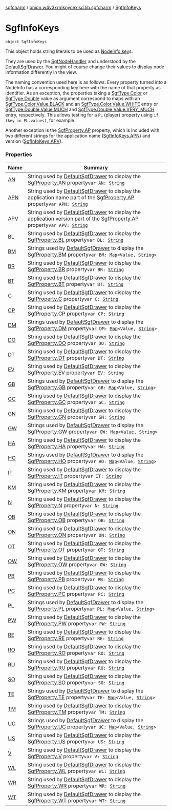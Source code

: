 [sgfcharm](../../index.md) / [onion.w4v3xrmknycexlsd.lib.sgfcharm](../index.md) / [SgfInfoKeys](./index.md)

# SgfInfoKeys

`object SgfInfoKeys`

This object holds string literals to be used as [NodeInfo.key](../../onion.w4v3xrmknycexlsd.lib.sgfcharm.handle/-node-info/key.md)s.

They are used by the [SgfNodeHandler](../../onion.w4v3xrmknycexlsd.lib.sgfcharm.handle/-sgf-node-handler/index.md) and understood by the [DefaultSgfDrawer](../../onion.w4v3xrmknycexlsd.lib.sgfcharm.view/-default-sgf-drawer/index.md). You might of course
change their values to display node information differently in the view.

The naming convention used here is as follows: Every property turned into a NodeInfo has a corresponding
key here with the name of that property as identifier. As an exception, the properties taking
a [SgfType.Color](../../onion.w4v3xrmknycexlsd.lib.sgfcharm.parse/-sgf-type/-color/index.md) or [SgfType.Double](../../onion.w4v3xrmknycexlsd.lib.sgfcharm.parse/-sgf-type/-double/index.md) value as argument correspond to maps with an
[SgfType.Color.Value.BLACK](../../onion.w4v3xrmknycexlsd.lib.sgfcharm.parse/-sgf-type/-color/-value/-b-l-a-c-k.md) and an [SgfType.Color.Value.WHITE](../../onion.w4v3xrmknycexlsd.lib.sgfcharm.parse/-sgf-type/-color/-value/-w-h-i-t-e.md) entry or [SgfType.Double.Value.MUCH](../../onion.w4v3xrmknycexlsd.lib.sgfcharm.parse/-sgf-type/-double/-value/-m-u-c-h.md)
and [SgfType.Double.Value.VERY_MUCH](../../onion.w4v3xrmknycexlsd.lib.sgfcharm.parse/-sgf-type/-double/-value/-v-e-r-y_-m-u-c-h.md) entry, respectively. This allows testing for a `PL` (player) property
using `if (key in PL.values)`, for example.

Another exception is the [SgfProperty.AP](../../onion.w4v3xrmknycexlsd.lib.sgfcharm.parse/-sgf-property/-a-p/index.md) property, which is included with two different strings
for the application name ([SgfInfoKeys.APN](-a-p-n.md)) and version ([SgfInfoKeys.APV](-a-p-v.md)).

### Properties

| Name | Summary |
|---|---|
| [AN](-a-n.md) | String used by [DefaultSgfDrawer](../../onion.w4v3xrmknycexlsd.lib.sgfcharm.view/-default-sgf-drawer/index.md) to display the [SgfProperty.AN](../../onion.w4v3xrmknycexlsd.lib.sgfcharm.parse/-sgf-property/-a-n/index.md) property`var AN: `[`String`](https://kotlinlang.org/api/latest/jvm/stdlib/kotlin/-string/index.html) |
| [APN](-a-p-n.md) | String used by [DefaultSgfDrawer](../../onion.w4v3xrmknycexlsd.lib.sgfcharm.view/-default-sgf-drawer/index.md) to display the application name part of the [SgfProperty.AP](../../onion.w4v3xrmknycexlsd.lib.sgfcharm.parse/-sgf-property/-a-p/index.md) property`var APN: `[`String`](https://kotlinlang.org/api/latest/jvm/stdlib/kotlin/-string/index.html) |
| [APV](-a-p-v.md) | String used by [DefaultSgfDrawer](../../onion.w4v3xrmknycexlsd.lib.sgfcharm.view/-default-sgf-drawer/index.md) to display the application version part of the [SgfProperty.AP](../../onion.w4v3xrmknycexlsd.lib.sgfcharm.parse/-sgf-property/-a-p/index.md) property`var APV: `[`String`](https://kotlinlang.org/api/latest/jvm/stdlib/kotlin/-string/index.html) |
| [BL](-b-l.md) | String used by [DefaultSgfDrawer](../../onion.w4v3xrmknycexlsd.lib.sgfcharm.view/-default-sgf-drawer/index.md) to display the [SgfProperty.BL](../../onion.w4v3xrmknycexlsd.lib.sgfcharm.parse/-sgf-property/-b-l/index.md) property`var BL: `[`String`](https://kotlinlang.org/api/latest/jvm/stdlib/kotlin/-string/index.html) |
| [BM](-b-m.md) | Strings used by [DefaultSgfDrawer](../../onion.w4v3xrmknycexlsd.lib.sgfcharm.view/-default-sgf-drawer/index.md) to display the [SgfProperty.BM](../../onion.w4v3xrmknycexlsd.lib.sgfcharm.parse/-sgf-property/-b-m/index.md) property`var BM: `[`Map`](https://kotlinlang.org/api/latest/jvm/stdlib/kotlin.collections/-map/index.html)`<Value, `[`String`](https://kotlinlang.org/api/latest/jvm/stdlib/kotlin/-string/index.html)`>` |
| [BR](-b-r.md) | String used by [DefaultSgfDrawer](../../onion.w4v3xrmknycexlsd.lib.sgfcharm.view/-default-sgf-drawer/index.md) to display the [SgfProperty.BR](../../onion.w4v3xrmknycexlsd.lib.sgfcharm.parse/-sgf-property/-b-r/index.md) property`var BR: `[`String`](https://kotlinlang.org/api/latest/jvm/stdlib/kotlin/-string/index.html) |
| [BT](-b-t.md) | String used by [DefaultSgfDrawer](../../onion.w4v3xrmknycexlsd.lib.sgfcharm.view/-default-sgf-drawer/index.md) to display the [SgfProperty.BT](../../onion.w4v3xrmknycexlsd.lib.sgfcharm.parse/-sgf-property/-b-t/index.md) property`var BT: `[`String`](https://kotlinlang.org/api/latest/jvm/stdlib/kotlin/-string/index.html) |
| [C](-c.md) | String used by [DefaultSgfDrawer](../../onion.w4v3xrmknycexlsd.lib.sgfcharm.view/-default-sgf-drawer/index.md) to display the [SgfProperty.C](../../onion.w4v3xrmknycexlsd.lib.sgfcharm.parse/-sgf-property/-c/index.md) property`var C: `[`String`](https://kotlinlang.org/api/latest/jvm/stdlib/kotlin/-string/index.html) |
| [CP](-c-p.md) | String used by [DefaultSgfDrawer](../../onion.w4v3xrmknycexlsd.lib.sgfcharm.view/-default-sgf-drawer/index.md) to display the [SgfProperty.CP](../../onion.w4v3xrmknycexlsd.lib.sgfcharm.parse/-sgf-property/-c-p/index.md) property`var CP: `[`String`](https://kotlinlang.org/api/latest/jvm/stdlib/kotlin/-string/index.html) |
| [DM](-d-m.md) | Strings used by [DefaultSgfDrawer](../../onion.w4v3xrmknycexlsd.lib.sgfcharm.view/-default-sgf-drawer/index.md) to display the [SgfProperty.DM](../../onion.w4v3xrmknycexlsd.lib.sgfcharm.parse/-sgf-property/-d-m/index.md) property`var DM: `[`Map`](https://kotlinlang.org/api/latest/jvm/stdlib/kotlin.collections/-map/index.html)`<Value, `[`String`](https://kotlinlang.org/api/latest/jvm/stdlib/kotlin/-string/index.html)`>` |
| [DO](-d-o.md) | String used by [DefaultSgfDrawer](../../onion.w4v3xrmknycexlsd.lib.sgfcharm.view/-default-sgf-drawer/index.md) to display the [SgfProperty.DO](../../onion.w4v3xrmknycexlsd.lib.sgfcharm.parse/-sgf-property/-d-o.md) property`var DO: `[`String`](https://kotlinlang.org/api/latest/jvm/stdlib/kotlin/-string/index.html) |
| [DT](-d-t.md) | String used by [DefaultSgfDrawer](../../onion.w4v3xrmknycexlsd.lib.sgfcharm.view/-default-sgf-drawer/index.md) to display the [SgfProperty.DT](../../onion.w4v3xrmknycexlsd.lib.sgfcharm.parse/-sgf-property/-d-t/index.md) property`var DT: `[`String`](https://kotlinlang.org/api/latest/jvm/stdlib/kotlin/-string/index.html) |
| [EV](-e-v.md) | String used by [DefaultSgfDrawer](../../onion.w4v3xrmknycexlsd.lib.sgfcharm.view/-default-sgf-drawer/index.md) to display the [SgfProperty.EV](../../onion.w4v3xrmknycexlsd.lib.sgfcharm.parse/-sgf-property/-e-v/index.md) property`var EV: `[`String`](https://kotlinlang.org/api/latest/jvm/stdlib/kotlin/-string/index.html) |
| [GB](-g-b.md) | Strings used by [DefaultSgfDrawer](../../onion.w4v3xrmknycexlsd.lib.sgfcharm.view/-default-sgf-drawer/index.md) to display the [SgfProperty.GB](../../onion.w4v3xrmknycexlsd.lib.sgfcharm.parse/-sgf-property/-g-b/index.md) property`var GB: `[`Map`](https://kotlinlang.org/api/latest/jvm/stdlib/kotlin.collections/-map/index.html)`<Value, `[`String`](https://kotlinlang.org/api/latest/jvm/stdlib/kotlin/-string/index.html)`>` |
| [GC](-g-c.md) | String used by [DefaultSgfDrawer](../../onion.w4v3xrmknycexlsd.lib.sgfcharm.view/-default-sgf-drawer/index.md) to display the [SgfProperty.GC](../../onion.w4v3xrmknycexlsd.lib.sgfcharm.parse/-sgf-property/-g-c/index.md) property`var GC: `[`String`](https://kotlinlang.org/api/latest/jvm/stdlib/kotlin/-string/index.html) |
| [GN](-g-n.md) | String used by [DefaultSgfDrawer](../../onion.w4v3xrmknycexlsd.lib.sgfcharm.view/-default-sgf-drawer/index.md) to display the [SgfProperty.GN](../../onion.w4v3xrmknycexlsd.lib.sgfcharm.parse/-sgf-property/-g-n/index.md) property`var GN: `[`String`](https://kotlinlang.org/api/latest/jvm/stdlib/kotlin/-string/index.html) |
| [GW](-g-w.md) | Strings used by [DefaultSgfDrawer](../../onion.w4v3xrmknycexlsd.lib.sgfcharm.view/-default-sgf-drawer/index.md) to display the [SgfProperty.GW](../../onion.w4v3xrmknycexlsd.lib.sgfcharm.parse/-sgf-property/-g-w/index.md) property`var GW: `[`Map`](https://kotlinlang.org/api/latest/jvm/stdlib/kotlin.collections/-map/index.html)`<Value, `[`String`](https://kotlinlang.org/api/latest/jvm/stdlib/kotlin/-string/index.html)`>` |
| [HA](-h-a.md) | String used by [DefaultSgfDrawer](../../onion.w4v3xrmknycexlsd.lib.sgfcharm.view/-default-sgf-drawer/index.md) to display the [SgfProperty.HA](../../onion.w4v3xrmknycexlsd.lib.sgfcharm.parse/-sgf-property/-h-a/index.md) property`var HA: `[`String`](https://kotlinlang.org/api/latest/jvm/stdlib/kotlin/-string/index.html) |
| [HO](-h-o.md) | Strings used by [DefaultSgfDrawer](../../onion.w4v3xrmknycexlsd.lib.sgfcharm.view/-default-sgf-drawer/index.md) to display the [SgfProperty.HO](../../onion.w4v3xrmknycexlsd.lib.sgfcharm.parse/-sgf-property/-h-o/index.md) property`var HO: `[`Map`](https://kotlinlang.org/api/latest/jvm/stdlib/kotlin.collections/-map/index.html)`<Value, `[`String`](https://kotlinlang.org/api/latest/jvm/stdlib/kotlin/-string/index.html)`>` |
| [IT](-i-t.md) | String used by [DefaultSgfDrawer](../../onion.w4v3xrmknycexlsd.lib.sgfcharm.view/-default-sgf-drawer/index.md) to display the [SgfProperty.IT](../../onion.w4v3xrmknycexlsd.lib.sgfcharm.parse/-sgf-property/-i-t.md) property`var IT: `[`String`](https://kotlinlang.org/api/latest/jvm/stdlib/kotlin/-string/index.html) |
| [KM](-k-m.md) | String used by [DefaultSgfDrawer](../../onion.w4v3xrmknycexlsd.lib.sgfcharm.view/-default-sgf-drawer/index.md) to display the [SgfProperty.KM](../../onion.w4v3xrmknycexlsd.lib.sgfcharm.parse/-sgf-property/-k-m/index.md) property`var KM: `[`String`](https://kotlinlang.org/api/latest/jvm/stdlib/kotlin/-string/index.html) |
| [N](-n.md) | String used by [DefaultSgfDrawer](../../onion.w4v3xrmknycexlsd.lib.sgfcharm.view/-default-sgf-drawer/index.md) to display the [SgfProperty.N](../../onion.w4v3xrmknycexlsd.lib.sgfcharm.parse/-sgf-property/-n/index.md) property`var N: `[`String`](https://kotlinlang.org/api/latest/jvm/stdlib/kotlin/-string/index.html) |
| [OB](-o-b.md) | String used by [DefaultSgfDrawer](../../onion.w4v3xrmknycexlsd.lib.sgfcharm.view/-default-sgf-drawer/index.md) to display the [SgfProperty.OB](../../onion.w4v3xrmknycexlsd.lib.sgfcharm.parse/-sgf-property/-o-b/index.md) property`var OB: `[`String`](https://kotlinlang.org/api/latest/jvm/stdlib/kotlin/-string/index.html) |
| [ON](-o-n.md) | String used by [DefaultSgfDrawer](../../onion.w4v3xrmknycexlsd.lib.sgfcharm.view/-default-sgf-drawer/index.md) to display the [SgfProperty.ON](../../onion.w4v3xrmknycexlsd.lib.sgfcharm.parse/-sgf-property/-o-n/index.md) property`var ON: `[`String`](https://kotlinlang.org/api/latest/jvm/stdlib/kotlin/-string/index.html) |
| [OT](-o-t.md) | String used by [DefaultSgfDrawer](../../onion.w4v3xrmknycexlsd.lib.sgfcharm.view/-default-sgf-drawer/index.md) to display the [SgfProperty.OT](../../onion.w4v3xrmknycexlsd.lib.sgfcharm.parse/-sgf-property/-o-t/index.md) property`var OT: `[`String`](https://kotlinlang.org/api/latest/jvm/stdlib/kotlin/-string/index.html) |
| [OW](-o-w.md) | String used by [DefaultSgfDrawer](../../onion.w4v3xrmknycexlsd.lib.sgfcharm.view/-default-sgf-drawer/index.md) to display the [SgfProperty.OW](../../onion.w4v3xrmknycexlsd.lib.sgfcharm.parse/-sgf-property/-o-w/index.md) property`var OW: `[`String`](https://kotlinlang.org/api/latest/jvm/stdlib/kotlin/-string/index.html) |
| [PB](-p-b.md) | String used by [DefaultSgfDrawer](../../onion.w4v3xrmknycexlsd.lib.sgfcharm.view/-default-sgf-drawer/index.md) to display the [SgfProperty.PB](../../onion.w4v3xrmknycexlsd.lib.sgfcharm.parse/-sgf-property/-p-b/index.md) property`var PB: `[`String`](https://kotlinlang.org/api/latest/jvm/stdlib/kotlin/-string/index.html) |
| [PC](-p-c.md) | String used by [DefaultSgfDrawer](../../onion.w4v3xrmknycexlsd.lib.sgfcharm.view/-default-sgf-drawer/index.md) to display the [SgfProperty.PC](../../onion.w4v3xrmknycexlsd.lib.sgfcharm.parse/-sgf-property/-p-c/index.md) property`var PC: `[`String`](https://kotlinlang.org/api/latest/jvm/stdlib/kotlin/-string/index.html) |
| [PL](-p-l.md) | Strings used by [DefaultSgfDrawer](../../onion.w4v3xrmknycexlsd.lib.sgfcharm.view/-default-sgf-drawer/index.md) to display the [SgfProperty.PL](../../onion.w4v3xrmknycexlsd.lib.sgfcharm.parse/-sgf-property/-p-l/index.md) property`var PL: `[`Map`](https://kotlinlang.org/api/latest/jvm/stdlib/kotlin.collections/-map/index.html)`<Value, `[`String`](https://kotlinlang.org/api/latest/jvm/stdlib/kotlin/-string/index.html)`>` |
| [PW](-p-w.md) | String used by [DefaultSgfDrawer](../../onion.w4v3xrmknycexlsd.lib.sgfcharm.view/-default-sgf-drawer/index.md) to display the [SgfProperty.PW](../../onion.w4v3xrmknycexlsd.lib.sgfcharm.parse/-sgf-property/-p-w/index.md) property`var PW: `[`String`](https://kotlinlang.org/api/latest/jvm/stdlib/kotlin/-string/index.html) |
| [RE](-r-e.md) | String used by [DefaultSgfDrawer](../../onion.w4v3xrmknycexlsd.lib.sgfcharm.view/-default-sgf-drawer/index.md) to display the [SgfProperty.RE](../../onion.w4v3xrmknycexlsd.lib.sgfcharm.parse/-sgf-property/-r-e/index.md) property`var RE: `[`String`](https://kotlinlang.org/api/latest/jvm/stdlib/kotlin/-string/index.html) |
| [RO](-r-o.md) | String used by [DefaultSgfDrawer](../../onion.w4v3xrmknycexlsd.lib.sgfcharm.view/-default-sgf-drawer/index.md) to display the [SgfProperty.RO](../../onion.w4v3xrmknycexlsd.lib.sgfcharm.parse/-sgf-property/-r-o/index.md) property`var RO: `[`String`](https://kotlinlang.org/api/latest/jvm/stdlib/kotlin/-string/index.html) |
| [RU](-r-u.md) | String used by [DefaultSgfDrawer](../../onion.w4v3xrmknycexlsd.lib.sgfcharm.view/-default-sgf-drawer/index.md) to display the [SgfProperty.RU](../../onion.w4v3xrmknycexlsd.lib.sgfcharm.parse/-sgf-property/-r-u/index.md) property`var RU: `[`String`](https://kotlinlang.org/api/latest/jvm/stdlib/kotlin/-string/index.html) |
| [SO](-s-o.md) | String used by [DefaultSgfDrawer](../../onion.w4v3xrmknycexlsd.lib.sgfcharm.view/-default-sgf-drawer/index.md) to display the [SgfProperty.SO](../../onion.w4v3xrmknycexlsd.lib.sgfcharm.parse/-sgf-property/-s-o/index.md) property`var SO: `[`String`](https://kotlinlang.org/api/latest/jvm/stdlib/kotlin/-string/index.html) |
| [TE](-t-e.md) | Strings used by [DefaultSgfDrawer](../../onion.w4v3xrmknycexlsd.lib.sgfcharm.view/-default-sgf-drawer/index.md) to display the [SgfProperty.TE](../../onion.w4v3xrmknycexlsd.lib.sgfcharm.parse/-sgf-property/-t-e/index.md) property`var TE: `[`Map`](https://kotlinlang.org/api/latest/jvm/stdlib/kotlin.collections/-map/index.html)`<Value, `[`String`](https://kotlinlang.org/api/latest/jvm/stdlib/kotlin/-string/index.html)`>` |
| [TM](-t-m.md) | String used by [DefaultSgfDrawer](../../onion.w4v3xrmknycexlsd.lib.sgfcharm.view/-default-sgf-drawer/index.md) to display the [SgfProperty.TM](../../onion.w4v3xrmknycexlsd.lib.sgfcharm.parse/-sgf-property/-t-m/index.md) property`var TM: `[`String`](https://kotlinlang.org/api/latest/jvm/stdlib/kotlin/-string/index.html) |
| [UC](-u-c.md) | Strings used by [DefaultSgfDrawer](../../onion.w4v3xrmknycexlsd.lib.sgfcharm.view/-default-sgf-drawer/index.md) to display the [SgfProperty.UC](../../onion.w4v3xrmknycexlsd.lib.sgfcharm.parse/-sgf-property/-u-c/index.md) property`var UC: `[`Map`](https://kotlinlang.org/api/latest/jvm/stdlib/kotlin.collections/-map/index.html)`<Value, `[`String`](https://kotlinlang.org/api/latest/jvm/stdlib/kotlin/-string/index.html)`>` |
| [US](-u-s.md) | String used by [DefaultSgfDrawer](../../onion.w4v3xrmknycexlsd.lib.sgfcharm.view/-default-sgf-drawer/index.md) to display the [SgfProperty.US](../../onion.w4v3xrmknycexlsd.lib.sgfcharm.parse/-sgf-property/-u-s/index.md) property`var US: `[`String`](https://kotlinlang.org/api/latest/jvm/stdlib/kotlin/-string/index.html) |
| [V](-v.md) | String used by [DefaultSgfDrawer](../../onion.w4v3xrmknycexlsd.lib.sgfcharm.view/-default-sgf-drawer/index.md) to display the [SgfProperty.V](../../onion.w4v3xrmknycexlsd.lib.sgfcharm.parse/-sgf-property/-v/index.md) property`var V: `[`String`](https://kotlinlang.org/api/latest/jvm/stdlib/kotlin/-string/index.html) |
| [WL](-w-l.md) | String used by [DefaultSgfDrawer](../../onion.w4v3xrmknycexlsd.lib.sgfcharm.view/-default-sgf-drawer/index.md) to display the [SgfProperty.WL](../../onion.w4v3xrmknycexlsd.lib.sgfcharm.parse/-sgf-property/-w-l/index.md) property`var WL: `[`String`](https://kotlinlang.org/api/latest/jvm/stdlib/kotlin/-string/index.html) |
| [WR](-w-r.md) | String used by [DefaultSgfDrawer](../../onion.w4v3xrmknycexlsd.lib.sgfcharm.view/-default-sgf-drawer/index.md) to display the [SgfProperty.WR](../../onion.w4v3xrmknycexlsd.lib.sgfcharm.parse/-sgf-property/-w-r/index.md) property`var WR: `[`String`](https://kotlinlang.org/api/latest/jvm/stdlib/kotlin/-string/index.html) |
| [WT](-w-t.md) | String used by [DefaultSgfDrawer](../../onion.w4v3xrmknycexlsd.lib.sgfcharm.view/-default-sgf-drawer/index.md) to display the [SgfProperty.WT](../../onion.w4v3xrmknycexlsd.lib.sgfcharm.parse/-sgf-property/-w-t/index.md) property`var WT: `[`String`](https://kotlinlang.org/api/latest/jvm/stdlib/kotlin/-string/index.html) |
